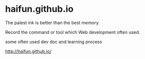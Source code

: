 haifun.github.io
================

The palest ink is better than the best memory. 

Record the command or tool which Web development often used.

some often used dev doc and learning process


<http://haifun.github.io/>
